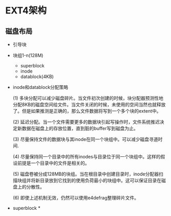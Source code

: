 # EXT4架构
## 磁盘布局
* 引导块
* 块组1-n(128M)
  * superblock
  * inode
  * datablock(4KB)
* inode和datablock分配策略

    (1)  多块分配可以减少磁盘碎片。当文件初次创建的时候，块分配器预测性地分配8KB的磁盘空间给文件。当文件关闭的时候，未使用的空间当然也就释放了。但是如果推测是正确的，那么文件数据将写到一个多个块的extent中。

    (2)  延迟分配。当一个文件需要更多的数据块引起写操作时，文件系统推迟决定新数据在磁盘上的存放位置，直到脏的buffer写到磁盘为止。

    (3)  尽量保持文件的数据块与其inode在同一个块组中。可以减少磁盘寻道时间.

    (4)  尽量保持同一个目录中的所有inodes与目录位于同一个块组中。这样的假设前提是一个目录中的文件是相关的。

    (5)  磁盘卷被分成128MB的块组。当在根目录中创建目录时，inode分配器扫描块组并将新目录放到它找到的使用负荷最小的块组中。这可以保证目录在磁盘上的分散性。

    (6)  即使上述机制无效，仍然可以使用e4defrag整理碎片文件。
* superblock
  * 


  